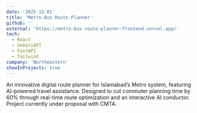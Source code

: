 ```yaml
---
date: '2025-12-01'
title: 'Metro Bus Route Planner'
github: ''
external: 'https://metro-bus-route-planner-frontend.vercel.app/'
tech:
  - React
  - GeminiAPI
  - FastAPI
  - Tailwind
company: 'Northeastern'
showInProjects: true
---
```


An innovative digital route planner for Islamabad’s Metro system, featuring AI-powered travel assistance. Designed to cut commuter planning time by 60% through real-time route optimization and an interactive AI conductor. Project currently under proposal with CMTA.
